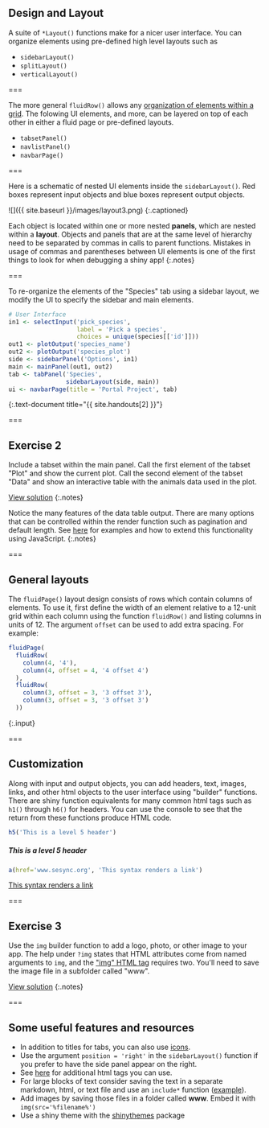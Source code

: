 ---
---

## Design and Layout

A suite of `*Layout()` functions make for a nicer user interface. You can organize elements using pre-defined high level layouts such as

- `sidebarLayout()`
- `splitLayout()`
- `verticalLayout()`

===

The more general `fluidRow()` allows any [organization of elements within a grid](http://shiny.rstudio.com/articles/layout-guide.html#grid-layouts-in-depth).
The folowing UI elements, and more, can be layered on top of each other in either a fluid page or pre-defined layouts.

- `tabsetPanel()`
- `navlistPanel()`
- `navbarPage()`

===

Here is a schematic of nested UI elements inside the `sidebarLayout()`. Red boxes represent input objects and blue boxes represent output objects.

![]({{ site.baseurl }}/images/layout3.png)
{:.captioned}

Each object is located within one or more nested **panels**, which are nested within a **layout**.
Objects and panels that are at the same level of hierarchy need to be separated by commas in calls to parent functions.
Mistakes in usage of commas and parentheses between UI elements is one of the first things to look for when debugging a shiny app! 
{:.notes}

===

To re-organize the elements of the "Species" tab using a sidebar layout, we modify the UI to specify the sidebar and main elements.


~~~r
# User Interface
in1 <- selectInput('pick_species',
                   label = 'Pick a species',
                   choices = unique(species[['id']]))
out1 <- plotOutput('species_name')
out2 <- plotOutput('species_plot')
side <- sidebarPanel('Options', in1)
main <- mainPanel(out1, out2)
tab <- tabPanel('Species',
                sidebarLayout(side, main))
ui <- navbarPage(title = 'Portal Project', tab)						      
~~~
{:.text-document title="{{ site.handouts[2] }}"}

===

## Exercise 2

Include a tabset within the main panel. Call the first element of the tabset "Plot" and show the current plot. Call the second element of the tabset "Data" and show an interactive table with the animals data used in the plot.

[View solution](#solution-2)
{:.notes}

Notice the many features of the data table output. There are many options that can be controlled within the render function such as pagination and default length. See [here](http://shiny.rstudio.com/gallery/datatables-options.html) for examples and how to extend this functionality using JavaScript.
{:.notes}

===

## General layouts

The `fluidPage()` layout design consists of rows which contain columns of elements. To use it, first define the width of an element relative to a 12-unit grid within each column using the function `fluidRow()` and listing columns in units of 12. The argument `offset` can be used to add extra spacing. For example:


~~~r
fluidPage(
  fluidRow(
    column(4, '4'),
    column(4, offset = 4, '4 offset 4')      
  ),
  fluidRow(
    column(3, offset = 3, '3 offset 3'),
    column(3, offset = 3, '3 offset 3')  
  ))
~~~
{:.input}

===

## Customization

Along with input and output objects, you can add headers, text, images, links, and other html objects to the user interface using "builder" functions. There are shiny function equivalents for many common html tags such as `h1()` through `h6()` for headers. You can use the console to see that the return from these functions produce HTML code.




~~~r
h5('This is a level 5 header')
~~~

<!--html_preserve--><h5>This is a level 5 header</h5><!--/html_preserve-->


~~~r
a(href='www.sesync.org', 'This syntax renders a link')
~~~

<!--html_preserve--><a href="www.sesync.org">This syntax renders a link</a><!--/html_preserve-->

===

## Exercise 3

Use the `img` builder function to add a logo, photo, or other image to your app. The help under `?img` states that HTML attributes come from named arguments to `img`, and the ["img" HTML tag](https://www.w3schools.com/tags/tag_img.asp) requires two. You'll need to save the image file in a subfolder called "www".

[View solution](#solution-3)
{:.notes}

===

## Some useful features and resources

- In addition to titles for tabs, you can also use [icons](http://shiny.rstudio.com/reference/shiny/latest/icon.html). 
- Use the argument `position = 'right'` in the `sidebarLayout()` function if you prefer to have the side panel appear on the right. 
- See [here](http://shiny.rstudio.com/articles/tag-glossary.html) for additional html tags you can use.
- For large blocks of text consider saving the text in a separate markdown, html, or text file and use an `include*` function ([example](http://shiny.rstudio.com/gallery/including-html-text-and-markdown-files.html)). 
- Add images by saving those files in a folder called **www**. Embed it with `img(src='%filename%')`
- Use a shiny theme with the [shinythemes](http://rstudio.github.io/shinythemes/) package
